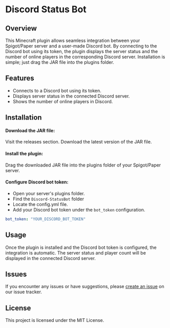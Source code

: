 # Discord Status Bot
## Overview
This Minecraft plugin allows seamless integration between your Spigot/Paper server and a user-made Discord bot. By connecting to the Discord bot using its token, the plugin displays the server status and the number of online players in the corresponding Discord server. Installation is simple; just drag the JAR file into the plugins folder.

## Features
- Connects to a Discord bot using its token.
- Displays server status in the connected Discord server.
- Shows the number of online players in Discord.
## Installation
#### Download the JAR file:

Visit the releases section.
Download the latest version of the JAR file.

#### Install the plugin:
Drag the downloaded JAR file into the plugins folder of your Spigot/Paper server.

#### Configure Discord bot token:

- Open your server's plugins folder.
- Find the `Discord-StatusBot` folder
- Locate the config.yml file.
- Add your Discord bot token under the `bot_token` configuration.
  
``` yaml
bot_token: "YOUR_DISCORD_BOT_TOKEN"
```

## Usage
Once the plugin is installed and the Discord bot token is configured, the integration is automatic. The server status and player count will be displayed in the connected Discord server.

## Issues
If you encounter any issues or have suggestions, please [create an issue](https://github.com/tOmmerT68/minecraft-server-status-discord-bot/issues) on our issue tracker.

## License
This project is licensed under the MIT License.
